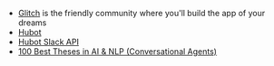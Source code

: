 - [Glitch](https://glitch.com/) is the friendly community where you'll build the app of your dreams
- [Hubot](https://github.com/hubotio/hubot)
- [Hubot Slack API](https://github.com/slackapi/hubot-slack)
- [100 Best Theses in AI & NLP (Conversational Agents)](http://meta-guide.com/bibliography/100-best-theses-in-ai-nlp-conversational-agents)
